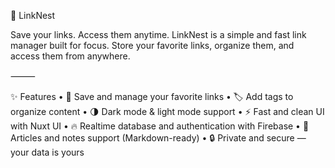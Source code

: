 🪺 LinkNest

Save your links. Access them anytime.
LinkNest is a simple and fast link manager built for focus. Store your favorite links, organize them, and access them from anywhere.

⸻

✨ Features
• 🔖 Save and manage your favorite links
• 🏷️ Add tags to organize content
• 🌗 Dark mode & light mode support
• ⚡️ Fast and clean UI with Nuxt UI
• 🔥 Realtime database and authentication with Firebase
• 📄 Articles and notes support (Markdown-ready)
• 🔒 Private and secure — your data is yours
